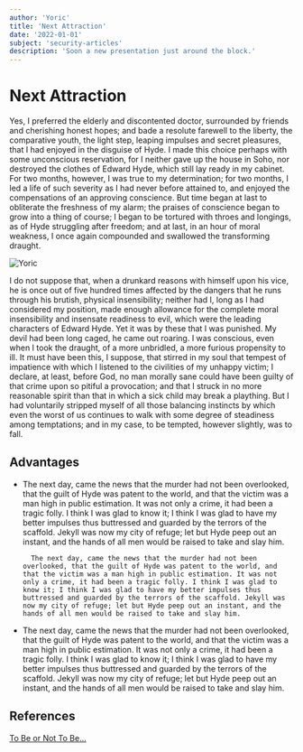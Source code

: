 ```yaml
---
author: 'Yoric'
title: 'Next Attraction'
date: '2022-01-01'
subject: 'security-articles'
description: 'Soon a new presentation just around the block.'
---
```


# Next Attraction    

Yes, I preferred the elderly and discontented doctor, surrounded by friends and cherishing honest hopes; and bade a resolute farewell to the liberty, the comparative youth, the light step, leaping impulses and secret pleasures, that I had enjoyed in the disguise of Hyde. I made this choice perhaps with some unconscious reservation, for I neither gave up the house in Soho, nor destroyed the clothes of Edward Hyde, which still lay ready in my cabinet. For two months, however, I was true to my determination; for two months, I led a life of such severity as I had never before attained to, and enjoyed the compensations of an approving conscience. But time began at last to obliterate the freshness of my alarm; the praises of conscience began to grow into a thing of course; I began to be tortured with throes and longings, as of Hyde struggling after freedom; and at last, in an hour of moral weakness, I once again compounded and swallowed the transforming draught.    

![Yoric](/images/run-for-your-life-ai-takeda-small.jpg)    
   
I do not suppose that, when a drunkard reasons with himself upon his vice, he is once out of five hundred times affected by the dangers that he runs through his brutish, physical insensibility; neither had I, long as I had considered my position, made enough allowance for the complete moral insensibility and insensate readiness to evil, which were the leading characters of Edward Hyde. Yet it was by these that I was punished. My devil had been long caged, he came out roaring. I was conscious, even when I took the draught, of a more unbridled, a more furious propensity to ill. It must have been this, I suppose, that stirred in my soul that tempest of impatience with which I listened to the civilities of my unhappy victim; I declare, at least, before God, no man morally sane could have been guilty of that crime upon so pitiful a provocation; and that I struck in no more reasonable spirit than that in which a sick child may break a plaything. But I had voluntarily stripped myself of all those balancing instincts by which even the worst of us continues to walk with some degree of steadiness among temptations; and in my case, to be tempted, however slightly, was to fall.     

    
## Advantages    

- The next day, came the news that the murder had not been overlooked, that the guilt of Hyde was patent to the world, and that the victim was a man high in public estimation. It was not only a crime, it had been a tragic folly. I think I was glad to know it; I think I was glad to have my better impulses thus buttressed and guarded by the terrors of the scaffold. Jekyll was now my city of refuge; let but Hyde peep out an instant, and the hands of all men would be raised to take and slay him.    

		The next day, came the news that the murder had not been overlooked, that the guilt of Hyde was patent to the world, and that the victim was a man high in public estimation. It was not only a crime, it had been a tragic folly. I think I was glad to know it; I think I was glad to have my better impulses thus buttressed and guarded by the terrors of the scaffold. Jekyll was now my city of refuge; let but Hyde peep out an instant, and the hands of all men would be raised to take and slay him.   

- The next day, came the news that the murder had not been overlooked, that the guilt of Hyde was patent to the world, and that the victim was a man high in public estimation. It was not only a crime, it had been a tragic folly. I think I was glad to know it; I think I was glad to have my better impulses thus buttressed and guarded by the terrors of the scaffold. Jekyll was now my city of refuge; let but Hyde peep out an instant, and the hands of all men would be raised to take and slay him.    


    
    
## References        

[To Be or Not To Be...](https://www.google.com/search?sxsrf=APq-WBuSyi9QVWSGGD8z7UU6matf8c8EFw:1644416315555&source=univ&tbm=isch&q=hamlet&hl=pt-BR&fir=3CEiFMTzb7tUfM%252Cxk3d_MOq0DkJIM%252C_%253BAea9DSwOl9kGPM%252C8zkAf2ysj2ARiM%252C_%253BZZYNuAIiNc5ewM%252C1skCGpG4spX2_M%252C_%253BHoWSMlSgoRt4DM%252CW9nOBzm8P5WS9M%252C_%253BLcd-cKdXwWE0gM%252C_WcT94yDU-Qw9M%252C_%253B4dJKlgwOLLqK8M%252C9ZsJPtIy08r8XM%252C_%253BYn4YMGgIRedWoM%252C7JACJ9pc6KHdSM%252C_%253BM3WF6a4racFwdM%252CCwTFfo2kU74RYM%252C_%253BugY23gC8tDM5VM%252CtRi1HpAB_UBsRM%252C_%253BPpcL8qdFo1YwdM%252CGhA2hkWKe3MTbM%252C_&usg=AI4_-kSEKJ8c5SV2heydGkd2qyaEkcnTtw&sa=X&ved=2ahUKEwj0u-eS6PL1AhXIJrkGHenvA98QjJkEegQIcRAC&biw=1066&bih=710&dpr=1.25)



